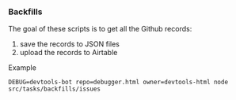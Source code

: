 ### Backfills

The goal of these scripts is to get all the Github records:

1. save the records to JSON files
2. upload the records to Airtable

Example

```
DEBUG=devtools-bot repo=debugger.html owner=devtools-html node src/tasks/backfills/issues
```
